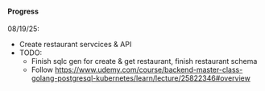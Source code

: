 #### Progress

08/19/25:
- Create restaurant servcices & API
- TODO:
    - Finish sqlc gen for create & get restaurant, finish restaurant schema
    - Follow https://www.udemy.com/course/backend-master-class-golang-postgresql-kubernetes/learn/lecture/25822346#overview